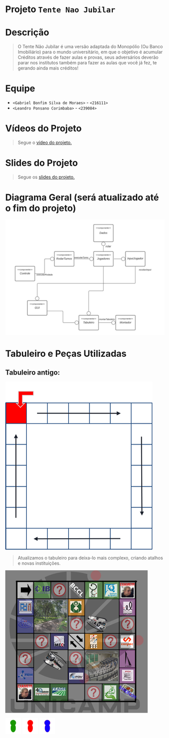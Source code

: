 # Projeto `Tente Nao Jubilar`

# Descrição

> O Tente Não Jubilar é uma versão adaptada do Monopólio (Ou Banco Imobiliário) para o mundo universitário, em que o objetivo é acumular Créditos através de fazer aulas e provas, seus adversários deverão parar nos institutos também para fazer as aulas que você já fez, te gerando ainda mais créditos!

# Equipe
* `<Gabriel Bonfim Silva de Moraes>` - `<216111>`
* `<Leandro Ponsano Corimbaba>` - `<239084>`

# Vídeos do Projeto

> Segue o [vídeo do projeto.](https://drive.google.com/file/d/1C1yYbuWAi0JLtMh-GVp5yADwuRK5mTpg/view?usp=sharing)

# Slides do Projeto

> Segue os [slides do projeto.](/assets/outdated_assets/TrabalhoMC322.pptx)

# Diagrama Geral (será atualizado até o fim do projeto)

![Diagrama](assets/outdated_assets/Diagrama.jpeg)

# Tabuleiro e Peças Utilizadas

## Tabuleiro antigo:

![Tabuleiro](assets/outdated_assets/tabuleiro_antigo.png)

>Atualizamos o tabuleiro para deixa-lo mais complexo, criando atalhos e novas instituições.

![Tabuleiro](assets/Tabuleiro.jpg)


![Peça Verde](assets/GREEN.png)
![Peça Vermelha](assets/RED.png)
![Peça Azul](assets/BLUE.png)
